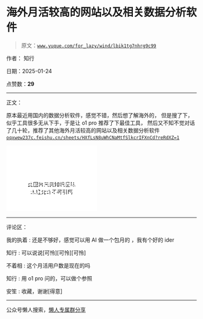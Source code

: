 # 海外月活较高的网站以及相关数据分析软件

> 原文：[`www.yuque.com/for_lazy/wind/lbik1tg7nhrg9c99`](https://www.yuque.com/for_lazy/wind/lbik1tg7nhrg9c99)

作者： 知行

日期：2025-01-24

点赞数：**29**

* * *

正文：

原本最近用国内的数据分析软件，感觉不错，然后想了解海外的， 但是搜了下，似乎工具很多无从下手，于是让 o1 pro 推荐了下最佳工具，
然后又不知不觉对话了几十轮，推荐了其他海外月活较高的网站以及相关数据分析软件 [`oqxwew237c.feishu.cn/sheets/HXfLsN8uWhCNaMtfSlkcrIFXnCd?reRdXZ=1`](https://oqxwew237c.feishu.cn/sheets/HXfLsN8uWhCNaMtfSlkcrIFXnCd?reRdXZ=1)

![](img/36ba47bf68e03c6aa53b350776d385c0.png "None")

* * *

评论区：

我的执着 : 还是不够好，感觉可以用 AI 做一个包月的 ，我有个好的 ider

知行 : 可以说说[可怜][可怜][可怜]

不着相 : 这个月活用户数是现在的吗

知行 : 用 o1 pro 问的，可以做个参照

安笙 : 收藏，谢谢[得意]

* * *

公众号懒人搜索，[懒人专属群分享](https://lazybook.fun/#/blog/group)
